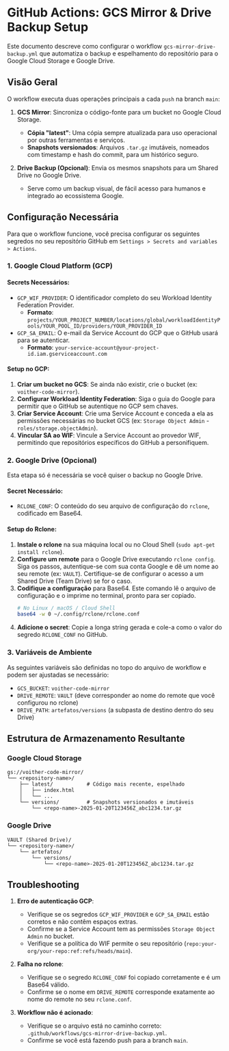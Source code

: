 # GitHub Actions: GCS Mirror & Drive Backup Setup

Este documento descreve como configurar o workflow `gcs-mirror-drive-backup.yml` que automatiza o backup e espelhamento do repositório para o Google Cloud Storage e Google Drive.

## Visão Geral

O workflow executa duas operações principais a cada `push` na branch `main`:

1.  **GCS Mirror**: Sincroniza o código-fonte para um bucket no Google Cloud Storage.
    -   **Cópia "latest"**: Uma cópia sempre atualizada para uso operacional por outras ferramentas e serviços.
    -   **Snapshots versionados**: Arquivos `.tar.gz` imutáveis, nomeados com timestamp e hash do commit, para um histórico seguro.

2.  **Drive Backup (Opcional)**: Envia os mesmos snapshots para um Shared Drive no Google Drive.
    -   Serve como um backup visual, de fácil acesso para humanos e integrado ao ecossistema Google.


## Configuração Necessária

Para que o workflow funcione, você precisa configurar os seguintes segredos no seu repositório GitHub em `Settings > Secrets and variables > Actions`.

### 1. Google Cloud Platform (GCP)

#### Secrets Necessários:

-   `GCP_WIF_PROVIDER`: O identificador completo do seu Workload Identity Federation Provider.
    -   **Formato**: `projects/YOUR_PROJECT_NUMBER/locations/global/workloadIdentityPools/YOUR_POOL_ID/providers/YOUR_PROVIDER_ID`
-   `GCP_SA_EMAIL`: O e-mail da Service Account do GCP que o GitHub usará para se autenticar.
    -   **Formato**: `your-service-account@your-project-id.iam.gserviceaccount.com`

#### Setup no GCP:

1.  **Criar um bucket no GCS**: Se ainda não existir, crie o bucket (ex: `voither-code-mirror`).
2.  **Configurar Workload Identity Federation**: Siga o guia do Google para permitir que o GitHub se autentique no GCP sem chaves.
3.  **Criar Service Account**: Crie uma Service Account e conceda a ela as permissões necessárias no bucket GCS (ex: `Storage Object Admin` - `roles/storage.objectAdmin`).
4.  **Vincular SA ao WIF**: Vincule a Service Account ao provedor WIF, permitindo que repositórios específicos do GitHub a personifiquem.

### 2. Google Drive (Opcional)

Esta etapa só é necessária se você quiser o backup no Google Drive.

#### Secret Necessário:

-   `RCLONE_CONF`: O conteúdo do seu arquivo de configuração do `rclone`, codificado em Base64.

#### Setup do Rclone:

1.  **Instale o rclone** na sua máquina local ou no Cloud Shell (`sudo apt-get install rclone`).
2.  **Configure um remote** para o Google Drive executando `rclone config`. Siga os passos, autentique-se com sua conta Google e dê um nome ao seu remote (ex: `VAULT`). Certifique-se de configurar o acesso a um Shared Drive (Team Drive) se for o caso.
3.  **Codifique a configuração** para Base64. Este comando lê o arquivo de configuração e o imprime no terminal, pronto para ser copiado.
    ```bash
    # No Linux / macOS / Cloud Shell
    base64 -w 0 ~/.config/rclone/rclone.conf
    ```
4.  **Adicione o secret**: Copie a longa string gerada e cole-a como o valor do segredo `RCLONE_CONF` no GitHub.

### 3. Variáveis de Ambiente

As seguintes variáveis são definidas no topo do arquivo de workflow e podem ser ajustadas se necessário:

-   `GCS_BUCKET`: `voither-code-mirror`
-   `DRIVE_REMOTE`: `VAULT` (deve corresponder ao nome do remote que você configurou no rclone)
-   `DRIVE_PATH`: `artefatos/versions` (a subpasta de destino dentro do seu Drive)

## Estrutura de Armazenamento Resultante

### Google Cloud Storage
```
gs://voither-code-mirror/
└── <repository-name>/
    ├── latest/           # Código mais recente, espelhado
    │   ├── index.html
    │   └── ...
    └── versions/         # Snapshots versionados e imutáveis
        └── <repo-name>-2025-01-20T123456Z_abc1234.tar.gz
```

### Google Drive
```
VAULT (Shared Drive)/
└── <repository-name>/
    └── artefatos/
        └── versions/
            └── <repo-name>-2025-01-20T123456Z_abc1234.tar.gz
```

## Troubleshooting

1.  **Erro de autenticação GCP**:
    -   Verifique se os segredos `GCP_WIF_PROVIDER` e `GCP_SA_EMAIL` estão corretos e não contêm espaços extras.
    -   Confirme se a Service Account tem as permissões `Storage Object Admin` no bucket.
    -   Verifique se a política do WIF permite o seu repositório (`repo:your-org/your-repo:ref:refs/heads/main`).

2.  **Falha no rclone**:
    -   Verifique se o segredo `RCLONE_CONF` foi copiado corretamente e é um Base64 válido.
    -   Confirme se o nome em `DRIVE_REMOTE` corresponde exatamente ao nome do remote no seu `rclone.conf`.

3.  **Workflow não é acionado**:
    -   Verifique se o arquivo está no caminho correto: `.github/workflows/gcs-mirror-drive-backup.yml`.
    -   Confirme se você está fazendo push para a branch `main`.
